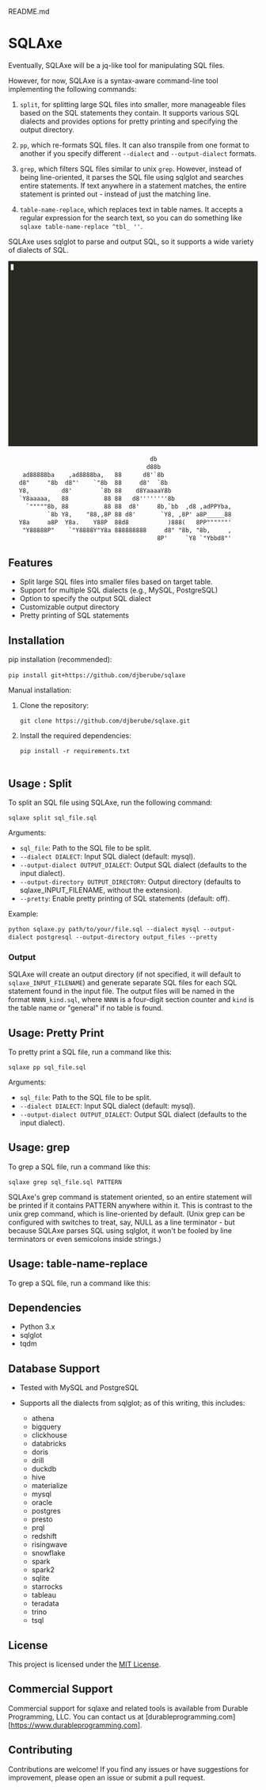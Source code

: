 README.md

# SQLAxe

Eventually, SQLAxe will be a jq-like tool for manipulating SQL files. 

However, for now, SQLAxe is a syntax-aware command-line tool implementing the following commands:

1. `split`, for splitting large SQL files into smaller, more manageable files based on the SQL statements they contain. It supports various SQL dialects and provides options for pretty printing and specifying the output directory.

2. `pp`, which re-formats SQL files. It can also transpile from one format to another if you specify different `--dialect` and `--output-dialect` formats.

3. `grep`, which filters SQL files similar to unix `grep`. However, instead of being line-oriented, it parses the SQL file using sqlglot and searches entire statements. If text anywhere in a statement matches, the entire statement is printed out - instead of just the matching line. 

4. `table-name-replace`, which replaces text in table names. It accepts a regular expression for the search text, so you can do something like `sqlaxe table-name-replace ^tbl_ ''`. 

SQLAxe uses sqlglot to parse and output SQL, so it supports a wide variety of dialects of SQL.

![SQLAxe Demo](demo.gif)

```
                                        db                         
                                       d88b                        
    ad88888ba    ,ad8888ba,   88      d8'`8b                       
   d8"     "8b  d8"'    `"8b  88     d8'  `8b                      
   Y8,         d8'        `8b 88    d8YaaaaY8b                     
   `Y8aaaaa,   88          88 88   d8''''''''8b                    
     `"""""8b, 88          88 88  d8'     8b,`bb  ,d8 ,adPPYba,    
           `8b Y8,    "88,,8P 88 d8'       `Y8, ,8P' a8P_____88    
   Y8a     a8P  Y8a.    Y88P  88d8           )888(   8PP""""""'    
    "Y88888P"    `"Y8888Y"Y8a 888888888     d8" "8b, "8b,     ,     
                                          8P'     `Y8 `"Ybbd8"'    
```
                                                                               

## Features

- Split large SQL files into smaller files based on target table.
- Support for multiple SQL dialects (e.g., MySQL, PostgreSQL)
- Option to specify the output SQL dialect
- Customizable output directory
- Pretty printing of SQL statements


## Installation

pip installation (recommended):

`
pip install git+https://github.com/djberube/sqlaxe
`

Manual installation:

1. Clone the repository:
   ```
   git clone https://github.com/djberube/sqlaxe.git
   ```

2. Install the required dependencies:
   ```
   pip install -r requirements.txt


## Usage : Split

To split an SQL file using SQLAxe, run the following command:

```
sqlaxe split sql_file.sql
```

Arguments:
- `sql_file`: Path to the SQL file to be split.
- `--dialect DIALECT`: Input SQL dialect (default: mysql).
- `--output-dialect OUTPUT_DIALECT`: Output SQL dialect (defaults to the input dialect).
- `--output-directory OUTPUT_DIRECTORY`: Output directory (defaults to sqlaxe_INPUT_FILENAME, without the extension).
- `--pretty`: Enable pretty printing of SQL statements (default: off).

Example:
```
python sqlaxe.py path/to/your/file.sql --dialect mysql --output-dialect postgresql --output-directory output_files --pretty
```

### Output

SQLAxe will create an output directory (if not specified, it will default to `sqlaxe_INPUT_FILENAME`) and generate separate SQL files for each SQL statement found in the input file. The output files will be named in the format `NNNN_kind.sql`, where `NNNN` is a four-digit section counter and `kind` is the table name or "general" if no table is found.

## Usage: Pretty Print

To pretty print a SQL file, run a command like this:

```
sqlaxe pp sql_file.sql 
```

Arguments:
- `sql_file`: Path to the SQL file to be split.
- `--dialect DIALECT`: Input SQL dialect (default: mysql).
- `--output-dialect OUTPUT_DIALECT`: Output SQL dialect (defaults to the input dialect).


## Usage: grep

To grep a SQL file, run a command like this:

```
sqlaxe grep sql_file.sql PATTERN
```

SQLAxe's grep command is statement oriented, so an entire statement will be printed if it contains PATTERN anywhere within it. This is contrast to the unix grep command, which is line-oriented by default. (Unix grep can be configured with switches to treat, say, NULL as a line terminator - but because SQLAxe parses SQL using sqlglot, it won't be fooled by line terminators or even semicolons inside strings.)

## Usage: table-name-replace

To grep a SQL file, run a command like this:
## Dependencies

- Python 3.x
- sqlglot
- tqdm

## Database Support

- Tested with MySQL and PostgreSQL
- Supports all the dialects from sqlglot; as of this writing, this includes:

    - athena
    - bigquery
    - clickhouse
    - databricks
    - doris
    - drill
    - duckdb
    - hive
    - materialize
    - mysql
    - oracle
    - postgres
    - presto
    - prql
    - redshift
    - risingwave
    - snowflake
    - spark
    - spark2
    - sqlite
    - starrocks
    - tableau
    - teradata
    - trino
    - tsql

## License

This project is licensed under the [MIT License](LICENSE).

## Commercial Support

Commercial support for sqlaxe and related tools is available from Durable Programming, LLC. You can contact us at [durableprogramming.com][https://www.durableprogramming.com].

## Contributing

Contributions are welcome! If you find any issues or have suggestions for improvement, please open an issue or submit a pull request.

